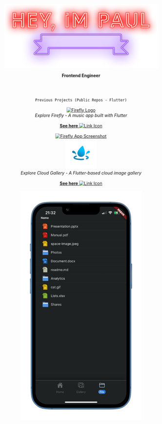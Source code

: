 <p align="center">
  <img width="520" src="hey.png" />
</p>

<p align="center">
  <strong>Frontend Engineer</strong>
</p>

<p align="center">
  <br/>
  <br/>
</p>

<p align="center">
  <code>Previous Projects (Public Repos - Flutter)</code>
  <br/><br/>

  <!-- Firefly Project -->
  <a href="https://github.com/lookacat/firefly-music-app" target="_blank">
    <img width="100" src="https://github.com/lookacat/firefly-music-app/blob/main/logotext.png" alt="Firefly Logo"/>
  </a>
  <br/>
  <i>Explore Firefly - A music app built with Flutter</i>
  <br/><br/>
  <a href="https://github.com/lookacat/firefly-music-app" target="_blank">
    <strong>See here</strong> <img src="https://upload.wikimedia.org/wikipedia/commons/0/0f/Link_icon.svg" width="16" alt="Link Icon"/>
  </a>
  <br/><br/>
  <a href="https://github.com/lookacat/firefly-music-app" target="_blank">
    <img width="400" src="https://github.com/lookacat/firefly-music-app/blob/main/1.png" alt="Firefly App Screenshot" />
  </a>
  <br/>

  <!-- Cloud Gallery Project -->
  <a href="https://github.com/lookacat/cloud-gallery" target="_blank">
    <img width="100" src="https://github.com/lookacat/cloud-gallery/blob/main/assets/icon/rainfall_transparent.png" alt="Cloud Gallery Logo"/>
  </a>
  <br/>
  <i>Explore Cloud Gallery - A Flutter-based cloud image gallery</i>
  <br/><br/>
  <a href="https://github.com/lookacat/cloud-gallery" target="_blank">
    <strong>See here</strong> <img src="https://upload.wikimedia.org/wikipedia/commons/0/0f/Link_icon.svg" width="16" alt="Link Icon"/>
  </a>
  <br/><br/>
  <a href="https://github.com/lookacat/cloud-gallery" target="_blank">
    <img width="400" src="https://github.com/lookacat/cloud-gallery/blob/main/assets/screenshots/screen1.png" alt="Cloud Gallery Screenshot" />
  </a>
</p>

